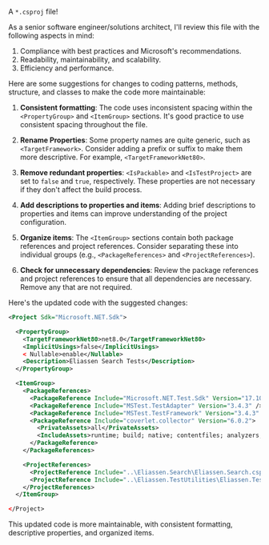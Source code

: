 A `*.csproj` file!

As a senior software engineer/solutions architect, I'll review this file with the following aspects in mind:

1. Compliance with best practices and Microsoft's recommendations.
2. Readability, maintainability, and scalability.
3. Efficiency and performance.

Here are some suggestions for changes to coding patterns, methods, structure, and classes to make the code more maintainable:

1. **Consistent formatting**: The code uses inconsistent spacing within the `<PropertyGroup>` and `<ItemGroup>` sections. It's good practice to use consistent spacing throughout the file.

2. **Rename Properties**: Some property names are quite generic, such as `<TargetFramework>`. Consider adding a prefix or suffix to make them more descriptive. For example, `<TargetFrameworkNet80>`.

3. **Remove redundant properties**: `<IsPackable>` and `<IsTestProject>` are set to `false` and `true`, respectively. These properties are not necessary if they don't affect the build process.

4. **Add descriptions to properties and items**: Adding brief descriptions to properties and items can improve understanding of the project configuration.

5. **Organize items**: The `<ItemGroup>` sections contain both package references and project references. Consider separating these into individual groups (e.g., `<PackageReferences>` and `<ProjectReferences>`).

6. **Check for unnecessary dependencies**: Review the package references and project references to ensure that all dependencies are necessary. Remove any that are not required.

Here's the updated code with the suggested changes:

```xml
<Project Sdk="Microsoft.NET.Sdk">

  <PropertyGroup>
    <TargetFrameworkNet80>net8.0</TargetFrameworkNet80>
    <ImplicitUsings>false</ImplicitUsings>
    < Nullable>enable</Nullable>
    <Description>Eliassen Search Tests</Description>
  </PropertyGroup>

  <ItemGroup>
    <PackageReferences>
      <PackageReference Include="Microsoft.NET.Test.Sdk" Version="17.10.0" />
      <PackageReference Include="MSTest.TestAdapter" Version="3.4.3" />
      <PackageReference Include="MSTest.TestFramework" Version="3.4.3" />
      <PackageReference Include="coverlet.collector" Version="6.0.2">
        <PrivateAssets>all</PrivateAssets>
        <IncludeAssets>runtime; build; native; contentfiles; analyzers; buildtransitive</IncludeAssets>
      </PackageReference>
    </PackageReferences>

    <ProjectReferences>
      <ProjectReference Include="..\Eliassen.Search\Eliassen.Search.csproj" />
      <ProjectReference Include="..\Eliassen.TestUtilities\Eliassen.TestUtilities.csproj" />
    </ProjectReferences>
  </ItemGroup>

</Project>
```

This updated code is more maintainable, with consistent formatting, descriptive properties, and organized items.